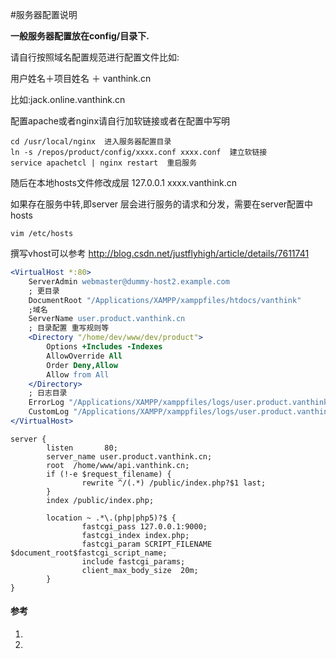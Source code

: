 
#服务器配置说明

<b>一般服务器配置放在config/目录下.</b>

请自行按照域名配置规范进行配置文件比如:

用户姓名＋项目姓名 ＋ vanthink.cn

比如:jack.online.vanthink.cn

配置apache或者nginx请自行加软链接或者在配置中写明

```shell
cd /usr/local/nginx  进入服务器配置目录
ln -s /repos/product/config/xxxx.conf xxxx.conf  建立软链接
service apachetcl | nginx restart  重启服务

```
随后在本地hosts文件修改成层 127.0.0.1 xxxx.vanthink.cn

如果存在服务中转,即server 层会进行服务的请求和分发，需要在server配置中hosts

``` shell
vim /etc/hosts

```

撰写vhost可以参考 http://blog.csdn.net/justflyhigh/article/details/7611741

```apache
<VirtualHost *:80>
    ServerAdmin webmaster@dummy-host2.example.com
    ; 更目录
    DocumentRoot "/Applications/XAMPP/xamppfiles/htdocs/vanthink"
    ;域名
    ServerName user.product.vanthink.cn  
    ; 目录配置 重写规则等
    <Directory "/home/dev/www/dev/product">
        Options +Includes -Indexes
        AllowOverride All
        Order Deny,Allow
        Allow from All
    </Directory>
    ; 日志目录
    ErrorLog "/Applications/XAMPP/xamppfiles/logs/user.product.vanthink.cn-error_log"
    CustomLog "/Applications/XAMPP/xamppfiles/logs/user.product.vanthink.cn-access_log" common
</VirtualHost>


```

```nginx
server {
        listen       80;
        server_name user.product.vanthink.cn;
        root  /home/www/api.vanthink.cn;
        if (!-e $request_filename) {
                rewrite ^/(.*) /public/index.php?$1 last;
        }
        index /public/index.php;

        location ~ .*\.(php|php5)?$ {
                fastcgi_pass 127.0.0.1:9000;
                fastcgi_index index.php;
                fastcgi_param SCRIPT_FILENAME $document_root$fastcgi_script_name;
                include fastcgi_params;
                client_max_body_size  20m;
        }
}

```


#### 参考

1. [apache]: http://www.uow.edu.au/~nabg/WebServer/Chapter3/WindowsConf.html

2. [nginx]: https://www.nginx.com/resources/wiki/start/topics/examples/full/
